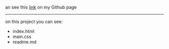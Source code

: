 an see this [link](https://github.com/Mol4anovOle/react-js/catalogue.html) on my Github page
***
on this project you can see:
* index.html
* main.css
* readme.md
